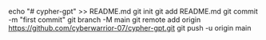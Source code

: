 echo "# cypher-gpt" >> README.md
git init
git add README.md
git commit -m "first commit"
git branch -M main
git remote add origin https://github.com/cyberwarrior-07/cypher-gpt.git
git push -u origin main

